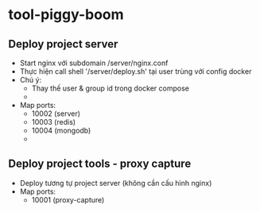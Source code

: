 # tool-piggy-boom

## Deploy project server
- Start nginx với subdomain /server/nginx.conf
- Thực hiện call shell '/server/deploy.sh' tại user trùng với config docker
- Chú ý:
  + Thay thế user & group id trong docker compose
  + 
- Map ports:
  + 10002 (server)
  + 10003 (redis)
  + 10004 (mongodb)
  + 

## Deploy project tools - proxy capture
- Deploy tương tự project server (không cần cấu hình nginx)
- Map ports:
  + 10001 (proxy-capture)